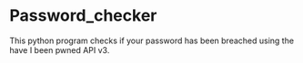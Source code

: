 # Password_checker
This python program checks if your password has been breached using the  have I been pwned API v3.
